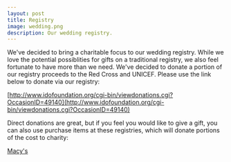 ```yaml
---
layout: post
title: Registry
image: wedding.png
description: Our wedding registry.
---
```


We've decided to bring a charitable focus to our wedding registry. While we love the potential possiblities for gifts on a traditional registry, we also feel fortunate to have more than we need. We've decided to donate a portion of our registry proceeds to the Red Cross and UNICEF. Please use the link below to donate via our registry:

[http://www.idofoundation.org/cgi-bin/viewdonations.cgi?OccasionID=49140](http://www.idofoundation.org/cgi-bin/viewdonations.cgi?OccasionID=49140)

Direct donations are great, but if you feel you would like to give a gift, you can also use purchase items at these registries, which will donate portions of the cost to charity:

[Macy's](http://www1.macys.com/registry/wedding/guest/?registryId=660132)